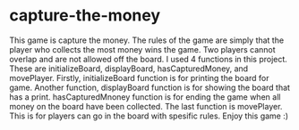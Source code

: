 # capture-the-money
This game is capture the money.
The rules of the game are simply that the player who collects the most money wins the game. Two players cannot overlap and are not allowed off the board.
I used 4 functions in this project. These are initializeBoard, displayBoard, hasCapturedMoney, and movePlayer.
Firstly, initializeBoard function is for printing the board for game.
Another function, displayBoard function is for showing the board that has a print.
hasCapturedMnoney function is for ending the game when all money on the board have been collected.
The last function is movePlayer. This is for players can go in the board with spesific rules.
Enjoy this game :) 
